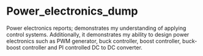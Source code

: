 # Power_electronics_dump

Power electronics reports; demonstrates my understanding of applying control systems. Additionally, it demonstrates my ability to design power electronics such as PWM generator, buck controller, boost controller, buck-boost controller and PI controlled DC to DC converter. 
